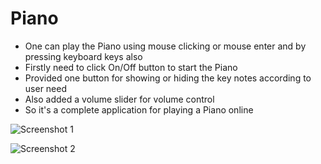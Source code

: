 # Piano
- One can play the Piano using mouse clicking or mouse enter and by pressing keyboard keys also
- Firstly need to click On/Off button to start the Piano
- Provided one button for showing or hiding the key notes according to user need
- Also added a volume slider for volume control
- So it's a complete application for playing a Piano online
  
![Screenshot 1](https://github.com/ketaki-karambelkar/Online-Piano/assets/156402972/95943ddb-0169-49f1-83e3-f8991b88e8f4)

![Screenshot 2](https://github.com/ketaki-karambelkar/Online-Piano/assets/156402972/8f121a04-7738-4a8d-8b60-508bd8884333)

